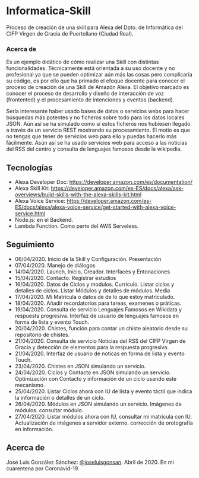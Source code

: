 # Informatica-Skill
Proceso de creación de una skill para Alexa del Dpto. de Informática del CIFP Virgen de Gracia de Puertollano (Ciudad Real). 

### Acerca de
Es un ejemplo didático de cómo realizar una Skill con distintas funcionalidades. Técnicamente está orientada a su uso docente y no profesional ya que se pueden optimizar aún más las cosas pero complicaría su código, es por ello que ha primado el efoque docente para conocer el proceso de creación de una Skill de Amazón Alexa. El objetivo marcado es conocer el proceso de desarrollo y diseño de interacción de voz (frontented) y el procesamiento de intenciones y eventos (backend).

Sería interesante haber usado bases de datos o servicios webs para hacer búsquedas más potentes y no ficheros sobre todo para los datos locales JSON. 
Aún así se ha simulado como si estos ficheros nos hubiesen llegado a través de un servicio REST mostrando su procesamiento.
El motio es que no tengas que tener de servicios web para ello y puedas hacerlo más fácilmente.
Asún así se ha usado servicios web para acceso a las noticias del RSS del centro y consulta de lenguajes famosos desde la wikipedia.



## Tecnologías
* Alexa Developer Doc: https://developer.amazon.com/es/documentation/
* Alexa Skill Kit: https://developer.amazon.com/es-ES/docs/alexa/ask-overviews/build-skills-with-the-alexa-skills-kit.html
* Alexa Voice Service: https://developer.amazon.com/es-ES/docs/alexa/alexa-voice-service/get-started-with-alexa-voice-service.html
* Node.js: en el Backend.
* Lambda Function. Como parte del AWS Serveless.

## Seguimiento
* 06/04/2020. Inicio de la Skill y Configuración. Presentación
* 07/04/2020. Manejo de diálogos
* 14/04/2020. Launch, Inicio, Creador. Interfaces y Entonaciones
* 15/04/2020. Contacto. Registrar estudios
* 16/04/2020. Datos de Ciclos y modulos. Curriculo. Listar ciclos y detalles de ciclos. Listar Módulos y detalles de módulos. Media
* 17/04/2020. Mi Matrícula o datos de de lo que estoy matriculado.
* 18/04/2020. Añadir recordatorios para tareas, examenes o práticas.
* 19/04/2020. Consulta de servicio Lenguajes Famosos en Wikidata y respuesta progresiva. Interfaz de usuario de lenguajes famosos en forma de lista y evento Touch.
* 20/04/2020. Chistes, función para contar un chiste aleatorio desde su repositorio de chistes.
* 21/04/2020. Consulta de servicio Noticias del RSS del CIFP Virgen de Gracia y detección de elementos para la respuesta progresiva.
* 21/04/2020. Interfaz de usuario de noticas en forma de lista y evento Touch.
* 23/04/2020. Chistes en JSON simulando un servicio.
* 24/04/2020. Ciclos y Contacto en JSON simulando un servicio. Optimización con Contacto y información de un ciclo usando este mecanismo.
* 25/04/2020. Listar Ciclos ahora con IU de lista y evento táctil que indica la información o detalles de un ciclo.
* 26/04/2020. Módulos en JSON simulando un servicio. Imágenes de módulos. consultar módulo.
* 27/04/2020. Listar módulos ahora con IU, consultar mi matrícula con IU. Actualización de imágenes a servidor externo. corrección de orotografía en información.


## Acerca de
José Luis González Sánchez: [@joseluisgonsan](https://twitter.com/joseluisgonsan). Abril de 2020. En mi cuarentena por Coronavid-19.